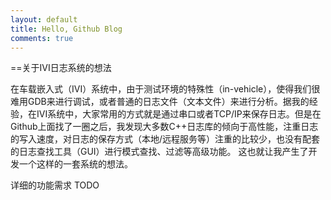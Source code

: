 ```yaml
---
layout: default
title: Hello, Github Blog
comments: true
---
```


==关于IVI日志系统的想法

在车载嵌入式（IVI）系统中，由于测试环境的特殊性（in-vehicle），使得我们很难用GDB来进行调试，或者普通的日志文件（文本文件）来进行分析。据我的经验，在IVI系统中，大家常用的方式就是通过串口或者TCP/IP来保存日志。但是在Github上面找了一圈之后，我发现大多数C++日志库的倾向于高性能，注重日志的写入速度，对日志的保存方式（本地/远程服务等）注重的比较少，也没有配套的日志查找工具（GUI）进行模式查找、过滤等高级功能。
这也就让我产生了开发一个这样的一套系统的想法。

详细的功能需求
TODO


